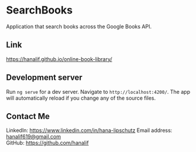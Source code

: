 # SearchBooks
Application that search books across the Google Books API. 

## Link
https://hanalif.github.io/online-book-library/

## Development server

Run `ng serve` for a dev server. Navigate to `http://localhost:4200/`. The app will automatically reload if you change any of the source files.

## Contact Me
LinkedIn: https://www.linkedin.com/in/hana-lipschutz
Email address:   hanalif619@gmail.com 	
GitHub: https://github.com/hanalif
